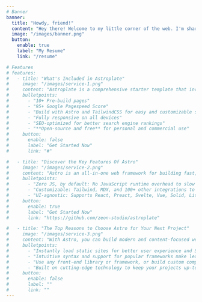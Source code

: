 ```yaml
---
# Banner
banner:
  title: "Howdy, friend!"
  content: "Hey there! Welcome to my little corner of the web. I'm sharing my adventures as a web developer here. It's a bit sparse at the moment, but feel free to check out what I've been up to in my professional world!"
  image: "/images/banner.png"
  button:
    enable: true
    label: "My Resume"
    link: "/resume"

# Features
# features:
#   - title: "What's Included in Astroplate"
#     image: "/images/service-1.png"
#     content: "Astroplate is a comprehensive starter template that includes everything you need to get started with your Astro project. What's Included in Astroplate"
#     bulletpoints:
#       - "10+ Pre-build pages"
#       - "95+ Google Pagespeed Score"
#       - "Build with Astro and TailwindCSS for easy and customizable styling"
#       - "Fully responsive on all devices"
#       - "SEO-optimized for better search engine rankings"
#       - "**Open-source and free** for personal and commercial use"
#     button:
#       enable: false
#       label: "Get Started Now"
#       link: "#"

#   - title: "Discover the Key Features Of Astro"
#     image: "/images/service-2.png"
#     content: "Astro is an all-in-one web framework for building fast, content-focused websites. It offers a range of exciting features for developers and website creators. Some of the key features are:"
#     bulletpoints:
#       - "Zero JS, by default: No JavaScript runtime overhead to slow you down."
#       - "Customizable: Tailwind, MDX, and 100+ other integrations to choose from."
#       - "UI-agnostic: Supports React, Preact, Svelte, Vue, Solid, Lit and more."
#     button:
#       enable: true
#       label: "Get Started Now"
#       link: "https://github.com/zeon-studio/astroplate"

#   - title: "The Top Reasons to Choose Astro for Your Next Project"
#     image: "/images/service-3.png"
#     content: "With Astro, you can build modern and content-focused websites without sacrificing performance or ease of use."
#     bulletpoints:
#       - "Instantly load static sites for better user experience and SEO."
#       - "Intuitive syntax and support for popular frameworks make learning and using Astro a breeze."
#       - "Use any front-end library or framework, or build custom components, for any project size."
#       - "Built on cutting-edge technology to keep your projects up-to-date with the latest web standards."
#     button:
#       enable: false
#       label: ""
#       link: ""
---
```

